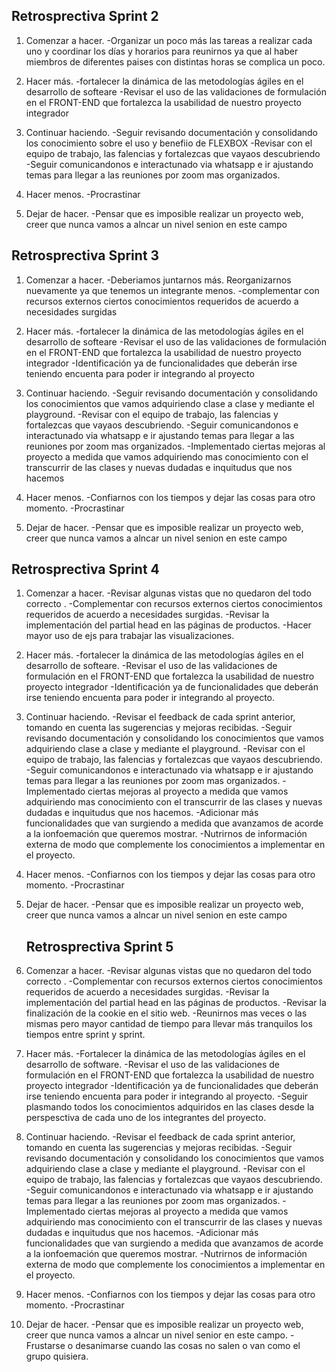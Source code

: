 ## Retrosprectiva Sprint 2

1. Comenzar a hacer.
   -Organizar un poco más las tareas a realizar cada uno y coordinar los días y horarios para reunirnos ya que al haber miembros de diferentes paises con distintas horas se complica un poco.

2. Hacer más.
   -fortalecer la dinámica de las metodologías ágiles en el desarrollo de softeare
   -Revisar el uso de las validaciones de formulación en el FRONT-END que fortalezca la usabilidad de nuestro proyecto integrador

3. Continuar haciendo.
   -Seguir revisando documentación y consolidando los conocimiento sobre el uso y benefiio de FLEXBOX
   -Revisar con el equipo de trabajo, las falencias y fortalezcas que vayaos descubriendo
   -Seguir comunicandonos e interactunado via whatsapp e ir ajustando temas para llegar a las reuniones por zoom mas organizados.

4. Hacer menos.
   -Procrastinar

5. Dejar de hacer.
   -Pensar que es imposible realizar un proyecto web, creer que nunca vamos a alncar un nivel senion en este campo

## Retrosprectiva Sprint 3

1. Comenzar a hacer.
   -Deberiamos juntarnos más. Reorganizarnos nuevamente ya que tenemos un integrante menos.
   -complementar con recursos externos ciertos conocimientos requeridos de acuerdo a necesidades surgidas

2. Hacer más.
   -fortalecer la dinámica de las metodologías ágiles en el desarrollo de softeare
   -Revisar el uso de las validaciones de formulación en el FRONT-END que fortalezca la usabilidad de nuestro proyecto integrador
   -Identificación ya de funcionalidades que deberán irse teniendo encuenta para poder ir integrando al proyecto

3. Continuar haciendo.
   -Seguir revisando documentación y consolidando los conocimientos que vamos adquiriendo clase a clase y mediante el playground.
   -Revisar con el equipo de trabajo, las falencias y fortalezcas que vayaos descubriendo.
   -Seguir comunicandonos e interactunado via whatsapp e ir ajustando temas para llegar a las reuniones por zoom mas organizados.
   -Implementado ciertas mejoras al proyecto a medida que vamos adquiriendo mas conocimiento con el transcurrir de las clases y nuevas dudadas e inquitudus que nos hacemos

4. Hacer menos.
   -Confiarnos con los tiempos y dejar las cosas para otro momento.
   -Procrastinar

5. Dejar de hacer.
   -Pensar que es imposible realizar un proyecto web, creer que nunca vamos a alncar un nivel senion en este campo

## Retrosprectiva Sprint 4

1. Comenzar a hacer.
   -Revisar algunas vistas que no quedaron del todo correcto .
   -Complementar con recursos externos ciertos conocimientos requeridos de acuerdo a necesidades surgidas.
   -Revisar la implementación del partial head en las páginas de productos.
   -Hacer mayor uso de ejs para trabajar las visualizaciones.

2. Hacer más.
   -fortalecer la dinámica de las metodologías ágiles en el desarrollo de softeare.
   -Revisar el uso de las validaciones de formulación en el FRONT-END que fortalezca la usabilidad de nuestro proyecto integrador
   -Identificación ya de funcionalidades que deberán irse teniendo encuenta para poder ir integrando al proyecto.

3. Continuar haciendo.
   -Revisar el feedback de cada sprint anterior, tomando en cuenta las sugerencias y mejoras recibidas.
   -Seguir revisando documentación y consolidando los conocimientos que vamos adquiriendo clase a clase y mediante el playground.
   -Revisar con el equipo de trabajo, las falencias y fortalezcas que vayaos descubriendo.
   -Seguir comunicandonos e interactunado via whatsapp e ir ajustando temas para llegar a las reuniones por zoom mas organizados.
   -Implementado ciertas mejoras al proyecto a medida que vamos adquiriendo mas conocimiento con el transcurrir de las clases y nuevas dudadas e inquitudus que nos hacemos.
   -Adicionar más funcionalidades que van surgiendo a medida que avanzamos de acorde a la ionfoemación que queremos mostrar.
   -Nutrirnos de información externa de modo que complemente los conocimientos a implementar en el proyecto.

4. Hacer menos.
   -Confiarnos con los tiempos y dejar las cosas para otro momento.
   -Procrastinar

5. Dejar de hacer.
   -Pensar que es imposible realizar un proyecto web, creer que nunca vamos a alncar un nivel senion en este campo

   ## Retrosprectiva Sprint 5

6. Comenzar a hacer.
   -Revisar algunas vistas que no quedaron del todo correcto .
   -Complementar con recursos externos ciertos conocimientos requeridos de acuerdo a necesidades surgidas.
   -Revisar la implementación del partial head en las páginas de productos.
   -Revisar la finalización de la cookie en el sitio web.
   -Reunirnos mas veces o las mismas pero mayor cantidad de tiempo para llevar más tranquilos los tiempos entre sprint y sprint.

7. Hacer más.
   -Fortalecer la dinámica de las metodologías ágiles en el desarrollo de software.
   -Revisar el uso de las validaciones de formulación en el FRONT-END que fortalezca la usabilidad de nuestro proyecto integrador
   -Identificación ya de funcionalidades que deberán irse teniendo encuenta para poder ir integrando al proyecto.
   -Seguir plasmando todos los conocimientos adquiridos en las clases desde la perspesctiva de cada uno de los integrantes del proyecto.

8. Continuar haciendo.
   -Revisar el feedback de cada sprint anterior, tomando en cuenta las sugerencias y mejoras recibidas.
   -Seguir revisando documentación y consolidando los conocimientos que vamos adquiriendo clase a clase y mediante el playground.
   -Revisar con el equipo de trabajo, las falencias y fortalezcas que vayaos descubriendo.
   -Seguir comunicandonos e interactunado via whatsapp e ir ajustando temas para llegar a las reuniones por zoom mas organizados.
   -Implementado ciertas mejoras al proyecto a medida que vamos adquiriendo mas conocimiento con el transcurrir de las clases y nuevas dudadas e inquitudus que nos hacemos.
   -Adicionar más funcionalidades que van surgiendo a medida que avanzamos de acorde a la ionfoemación que queremos mostrar.
   -Nutrirnos de información externa de modo que complemente los conocimientos a implementar en el proyecto.

9. Hacer menos.
   -Confiarnos con los tiempos y dejar las cosas para otro momento.
   -Procrastinar

10. Dejar de hacer.
    -Pensar que es imposible realizar un proyecto web, creer que nunca vamos a alncar un nivel senior en este campo.
    -Frustarse o desanimarse cuando las cosas no salen o van como el grupo quisiera.
